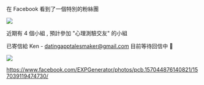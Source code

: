 
在 Facebook 看到了一個特別的粉絲團

![](https://scontent.ftpe7-1.fna.fbcdn.net/v/t1.0-9/s960x960/119006302_112469860598323_8445031724583882496_o.jpg?_nc_cat=110&ccb=2&_nc_sid=e3f864&_nc_ohc=3MnkoeHeDpwAX-ypToC&_nc_ht=scontent.ftpe7-1.fna&tp=7&oh=031e7d31f6a23dbe3eb50f829a1bf0a6&oe=5FF9E0E5)

近期有 4 個小組 , 預計參加 "心理測驗交友" 的小組

已寄信給 Ken - datingapptalesmaker@gmail.com 目前等待回信中 🐼

![](https://i.imgur.com/QtrJx5o.png)

https://www.facebook.com/EXPGenerator/photos/pcb.157044876140821/157039119474730/